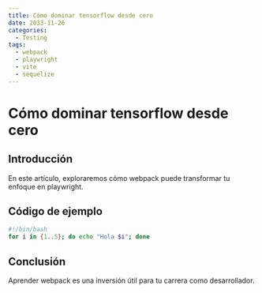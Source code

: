 ```yaml
---
title: Cómo dominar tensorflow desde cero
date: 2033-11-26
categories:
  - Testing
tags:
  - webpack
  - playwright
  - vite
  - sequelize
---
```


# Cómo dominar tensorflow desde cero

## Introducción

En este artículo, exploraremos cómo webpack puede transformar tu enfoque en playwright.

## Código de ejemplo

```bash
#!/bin/bash
for i in {1..5}; do echo "Hola $i"; done
```

## Conclusión

Aprender webpack es una inversión útil para tu carrera como desarrollador.